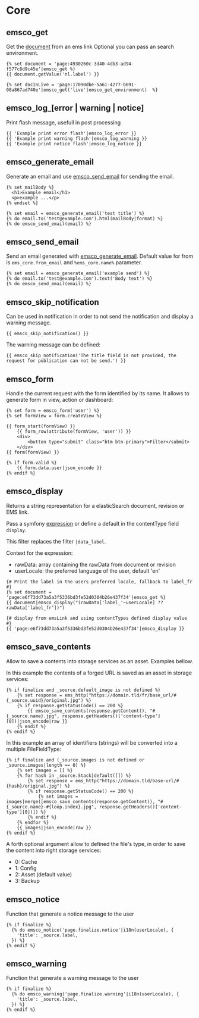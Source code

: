 # Core

## emsco_get
Get the [document](https://github.com/ems-project/elasticms/blob/HEAD/EMS/common-bundle/src/Elasticsearch/Document/DocumentInterface.php) from an ems link
Optional you can pass an search environment.

```twig
{% set document = 'page:4930260c-3d40-4db3-ad94-f577c8d9c45e'|emsco_get %}
{{ document.getValue('nl.label') }}

{% set docInLive = 'page:17090dbe-5a61-4277-b691-08a867ad740e'|emsco_get('live'|emsco_get_environment)  %}
```


## emsco_log_[error | warning | notice]
Print flash message, usefull in post processing
```twig
{{ 'Example print error flash'|emsco_log_error }}
{{ 'Example print warning flash'|emsco_log_warning }}
{{ 'Example print notice flash'|emsco_log_notice }}
```
## emsco_generate_email
Generate an email and use [emsco_send_email](#emsco_send_email) for sending the email.
```twig
{% set mailBody %}
  <h1>Example email</h1>
  <p>example ...</p>
{% endset %}

{% set email = emsco_generate_email('test title') %}
{% do email.to('test@example.com').html(mailBody|format) %}
{% do emsco_send_email(email) %}
```

## emsco_send_email
Send an email generated with [emsco_generate_email](#emsco_generate_email).
Default value for from is `ems_core.from_email` and `%ems_core.name%` parameter.

```twig
{% set email = emsco_generate_email('example send') %}
{% do email.to('test@example.com').text('Body text') %}
{% do emsco_send_email(email) %}
```

## emsco_skip_notification
Can be used in notification in order to not send the notification and display a warning message.

```twig
{{ emsco_skip_notification() }}
```
The warning message can be defined:

```twig
{{ emsco_skip_notification('The title field is not provided, the request for publication can not be send.') }}
```

## emsco_form

Handle the current request with the form identified by its name. It allows to generate form in view, action or dashboard:

```twig
{% set form = emsco_form('user') %}
{% set formView = form.createView %}

{{ form_start(formView) }}
    {{ form_row(attribute(formView, 'user')) }}
    <div>
        <button type="submit" class="btm btn-primary">Filter</submit>
    </div>
{{ form(formView) }}

{% if form.valid %}
    {{ form.data.user|json_encode }}
{% endif %}
```

## emsco_display

Returns a string representation for a elasticSearch document, revision or EMS link.

Pass a symfony [expression](https://symfony.com/doc/current/components/expression_language.html) or define a default in the contentType field `display`.

This filter replaces the filter `|data_label`.

Context for the expression: 
- rawData: array containing the rawData from document or revision
- userLocale: the preferred language of the user, default 'en'

```twig
{# Print the label in the users preferred locale, fallback to label_fr #}
{% set document = 'page:e6f73dd73a5a3f5336bd3fe52d0304b26e437f34'|emsco_get %}
{{ document|emsco_display("(rawData['label_'~userLocale] ?? rawData['label_fr'])")

{# display from emsLink and using contentTypes defined display value #}
{{ 'page:e6f73dd73a5a3f5336bd3fe52d0304b26e437f34'|emsco_display }}
```

## emsco_save_contents

Allow to save a contents into storage services as an asset. Examples bellow.

In this example the contents of a forged URL is saved as an asset in storage services:
```twig
{% if finalize and _source.default_image is not defined %}
    {% set response = ems_http("https://domain.tld/fr/base_url/#{_source.uuid}/original.jpg") %}
    {% if response.getStatusCode() == 200 %}
        {{ emsco_save_contents(response.getContent(), "#{_source.name}.jpg", response.getHeaders()['content-type'][0])|json_encode|raw }}
    {% endif %}
{% endif %}
```


In this example an array of identifiers (strings) will be converted into a multiple FileFieldType:
```twig
{% if finalize and (_source.images is not defined or _source.images|length == 0) %}
    {% set images = [] %}
    {% for hash in _source.Stack|default([]) %}
        {% set response = ems_http("https://domain.tld/base-url/#{hash}/original.jpg") %}
        {% if response.getStatusCode() == 200 %}
            {% set images = images|merge([emsco_save_contents(response.getContent(), "#{_source.name}-#{loop.index}.jpg", response.getHeaders()['content-type'][0])]) %}
        {% endif %}
    {% endfor %}
    {{ images|json_encode|raw }}
{% endif %}
```

A forth optional argument allow to defined the file's type, in order to save the content into right storage services:
 * 0: Cache
 * 1: Config
 * 2: Asset (default value)
 * 3: Backup


## emsco_notice

Function that generate a notice message to the user

```twig
{% if finalize %}
  {% do emsco_notice('page.finalize.notice'|i18n(userLocale), {
    'title': _source.label,
  }) %}
{% endif %}
```


## emsco_warning

Function that generate a warning message to the user

```twig
{% if finalize %}
  {% do emsco_warning('page.finalize.warning'|i18n(userLocale), {
    'title': _source.label,
  }) %}
{% endif %}
```
